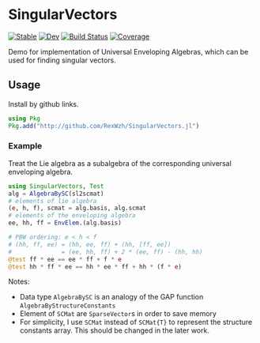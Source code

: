 # SingularVectors

[![Stable](https://img.shields.io/badge/docs-stable-blue.svg)](https://RexWzh.github.io/SingularVectors.jl/stable)
[![Dev](https://img.shields.io/badge/docs-dev-blue.svg)](https://RexWzh.github.io/SingularVectors.jl/dev)
[![Build Status](https://github.com/RexWzh/SingularVectors.jl/actions/workflows/CI.yml/badge.svg?branch=main)](https://github.com/RexWzh/SingularVectors.jl/actions/workflows/CI.yml?query=branch%3Amain)
[![Coverage](https://codecov.io/gh/RexWzh/SingularVectors.jl/branch/main/graph/badge.svg)](https://codecov.io/gh/RexWzh/SingularVectors.jl)

Demo for implementation of Universal Enveloping Algebras, which can be used for finding singular vectors.

## Usage

Install by github links.
```jl
using Pkg
Pkg.add("http://github.com/RexWzh/SingularVectors.jl")
```


### Example
Treat the Lie algebra as a subalgebra of the corresponding universal enveloping algebra.
```jl
using SingularVectors, Test
alg = AlgebraBySC(sl2scmat)
# elements of lie algebra
(e, h, f), scmat = alg.basis, alg.scmat
# elements of the enveloping algebra
ee, hh, ff = EnvElem.(alg.basis)

# PBW ordering: e < h < f
# (hh, ff, ee) = (hh, ee, ff) + (hh, [ff, ee])
#              = (ee, hh, ff) + 2 * (ee, ff) - (hh, hh)
@test ff * ee == ee * ff + f * e
@test hh * ff * ee == hh * ee * ff + hh * (f * e)
```

Notes:
 - Data type `AlgebraBySC` is an analogy of the GAP function `AlgebraByStructureConstants`
 - Element of `SCMat` are `SparseVector`s in order to save memory
 - For simplicity, I use `SCMat` instead of `SCMat{T}` to represent the structure constants array. This should be changed in the later work.